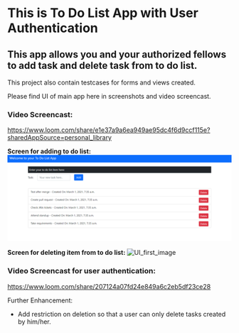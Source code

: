 # This is To Do List App with User Authentication

## This app allows you and your authorized fellows to add task and delete task from to do list.
This project also contain testcases for forms and views created.

Please find UI of main app here in screenshots and video screencast.

### Video Screencast: 
https://www.loom.com/share/e1e37a9a6ea949ae95dc4f6d9ccf115e?sharedAppSource=personal_library

**Screen for adding to do list:**
![UI_first_image](static/img/ListofItemsUI.png)

**Screen for deleting item from to do list:**
![UI_first_image](static/img/DeleteitemUI.png.png)

### Video Screencast for user authentication:
https://www.loom.com/share/207124a07fd24e849a6c2eb5df23ce28

Further Enhancement: 
- Add restriction on deletion so that a user can only delete tasks created by him/her.

